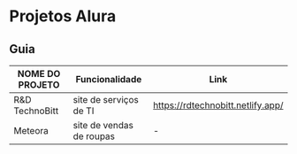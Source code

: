 # Projetos Alura


## Guia
 | NOME DO PROJETO           |Funcionalidade          |Link                             |
 |---------------------------|------------------------|---------------------------------|
 | R&D TechnoBitt            |site de serviços de TI  |https://rdtechnobitt.netlify.app/|
 | Meteora                   |site de vendas de roupas|               -                 |


